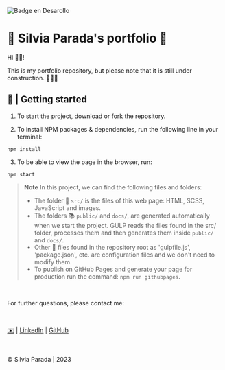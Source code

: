 ![Badge en Desarollo](https://img.shields.io/badge/STATUS-IN%20PROGRESS-green)

# 💫 Silvia Parada's portfolio 💫

Hi 👋🏻!

This is my portfolio repository, but please note that it is still under construction. 👩🏻‍💻 

## 🎲 | Getting started

1. To start the project, download or fork the repository.

2. To install NPM packages & dependencies, run the following line in your terminal:
~~~
npm install
~~~

3. To be able to view the page in the browser, run:
~~~
npm start
~~~

> **Note** In this project, we can find the following files and folders:
>- The folder 📂 `src/` is the files of this web page: HTML, SCSS, JavaScript and images.
>- The folders 📚 `public/` and `docs/`, are generated automatically when we start the project. GULP reads the files found in the src/ folder, processes them and then generates them inside `public/` and `docs/`.
>- Other 📝 files found in the repository root as 'gulpfile.js', 'package.json', etc. are configuration files and we don't need to modify them.
>-  To publish on GitHub Pages and generate your page for production run the command: `npm run githubpages`.


&nbsp;


For further questions, please contact me:

&nbsp;

[✉️](mailto:silviaparadag@yahoo.es) | [LinkedIn](https://www.linkedin.com/in/silviaparadag/) | [GitHub](https://github.com/silviaparadag)

&nbsp;


© Silvia Parada | 2023 

